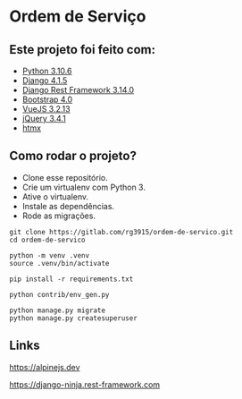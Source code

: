 # Ordem de Serviço

## Este projeto foi feito com:

* [Python 3.10.6](https://www.python.org/)
* [Django 4.1.5](https://www.djangoproject.com/)
* [Django Rest Framework 3.14.0](https://www.django-rest-framework.org/)
* [Bootstrap 4.0](https://getbootstrap.com/)
* [VueJS 3.2.13](https://vuejs.org/)
* [jQuery 3.4.1](https://jquery.com/)
* [htmx](https://htmx.org)

## Como rodar o projeto?

* Clone esse repositório.
* Crie um virtualenv com Python 3.
* Ative o virtualenv.
* Instale as dependências.
* Rode as migrações.

```
git clone https://gitlab.com/rg3915/ordem-de-servico.git
cd ordem-de-servico

python -m venv .venv
source .venv/bin/activate

pip install -r requirements.txt

python contrib/env_gen.py

python manage.py migrate
python manage.py createsuperuser
```

## Links

https://alpinejs.dev

https://django-ninja.rest-framework.com